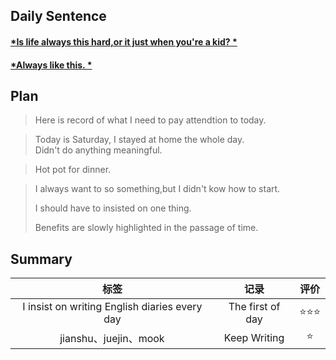 ## **Daily Sentence**
#### <u>*Is life always this hard,or it just when you're a kid? *</u>
#### <u>*Always like this. *</u>
 

## **Plan**
> Here is record of what I need to pay attendtion to today.

> Today is Saturday, I stayed at home the whole day.   
> Didn't do anything meaningful.

> Hot pot for dinner.   

> I always want to so something,but I didn't kow how to start.  
>
> I should have to insisted on one thing.   
>
> Benefits are slowly highlighted in the passage of time.


## **Summary**
|                     标签                      |       记录       | 评价 |
|:---------------------------------------------:|:----------------:|:----:|
| I insist on writing English diaries every day | The first of day | ⭐⭐⭐  |
|             jianshu、juejin、mook             |   Keep Writing   |  ⭐   |


